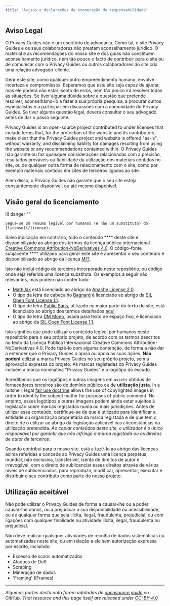 ```yaml
---
title: "Avisos e declarações de exoneração de responsabilidade"
---
```


## Aviso Legal

O Privacy Guides não é um escritório de advocacia. Como tal, o site Privacy Guides e os seus colaboradores não prestam aconselhamento jurídico. O material e as recomendações do nosso site e dos guias não constituem aconselhamento jurídico, nem tão pouco o facto de contribuir para o site ou de comunicar com o Privacy Guides ou outros colaboradores do site cria uma relação advogado-cliente.

Gerir este site, como qualquer outro empreendimento humano, envolve incerteza e compromissos. Esperamos que este site seja capaz de ajudar, mas ele poderá não estar isento de erros, nem tão pouco irá resolver todas as situações. Se tiver alguma dúvida sobre a questão que pretende resolver, aconselhámo-lo a fazer a sua própria pesquisa, a procurar outros especialistas e a participar em discussões com a comunidade do Privacy Guides. Se tiver alguma questão legal, deverá consultar o seu advogado, antes de dar o passo seguinte.

Privacy Guides is an open-source project contributed to under licenses that include terms that, for the protection of the website and its contributors, make clear that the Privacy Guides project and website is offered "as-is", without warranty, and disclaiming liability for damages resulting from using the website or any recommendations contained within. O Privacy Guides não garante ou faz quaisquer considerações relacionadas com a precisão, resultados prováveis ou fiabilidade da utilização dos materiais contidos no site, ou de qualquer outra forma de relacionamento com o site, como por exemplo materiais contidos em sites de terceiros ligados ao site.

Além disso, o Privacy Guides não garante que o seu site esteja constantemente disponível, ou até mesmo disponível.

## Visão geral do licenciamento

!!! danger ""

    Segue-se um resumo legível por humanos (e não um substituto) do [license](/license).

Salvo indicação em contrário, todo o conteúdo **** deste site é disponibilizado ao abrigo dos termos da licença pública internacional [Creative Commons Attribution-NoDerivatives 4.0](https://github.com/privacyguides/privacyguides.org/blob/main/LICENSE). O código-fonte subjacente **** utilizado para gerar este site e apresentar o seu conteúdo é disponibilizado ao abrigo da licença [MIT](https://github.com/privacyguides/privacyguides.org/tree/main/LICENSE-CODE).

Isto não inclui código de terceiros incorporado neste repositório, ou código onde seja referida uma licença substituta. Os exemplos a seguir são relevantes, mas podem não conter tudo:

* [MathJax](https://github.com/privacyguides/privacyguides.org/blob/main/theme/assets/javascripts/mathjax.js) está licenciado ao abrigo da [Apache License 2.0](https://github.com/privacyguides/privacyguides.org/blob/main/docs/assets/javascripts/LICENSE.mathjax.txt).
* O tipo de letra de cabeçalho [Bagnard](https://github.com/privacyguides/brand/tree/main/WOFF/bagnard) é licenciado ao abrigo da [SIL Open Font License 1.1](https://github.com/privacyguides/brand/blob/main/WOFF/bagnard/LICENSE.txt).
* O tipo de letra [Public Sans](https://github.com/privacyguides/brand/tree/main/WOFF/public_sans), utilizado na maior parte do texto do site, está licenciado ao abrigo dos termos detalhados [aqui](https://github.com/privacyguides/brand/blob/main/WOFF/public_sans/LICENSE.txt).
* O tipo de letra [DM Mono](https://github.com/privacyguides/brand/tree/main/WOFF/dm_mono), usada para texto de espaço fixo, é licenciado ao abrigo da [SIL Open Font License 1.1](https://github.com/privacyguides/brand/blob/main/WOFF/dm_mono/LICENSE.txt).

Isto significa que pode utilizar o conteúdo legível por humanos neste repositório para o seu próprio projeto, de acordo com os termos descritos no texto da Licença Pública Internacional Creative Commons Attribution-NoDerivatives 4.0. Pode fazê-lo com alguma contenção, de forma a não dar a entender que o Privacy Guides o apoia ou apoia as suas ações. **Não poderá** utilizar a marca Privacy Guides no seu próprio projeto, sem a aprovação expressa do projeto. As marcas registadas do Privacy Guides incluem a marca nominativa "Privacy Guides" e o logótipo do escudo.

Acreditamos que os logótipos e outras imagens em `assets` obtidos de fornecedores terceiros são de domínio público ou de **utilização justa**. In a nutshell, legal [fair use doctrine](https://copyright.gov/fair-use/more-info.html) allows the use of copyrighted images in order to identify the subject matter for purposes of public comment. No entanto, esses logótipos e outras imagens podem ainda estar sujeitos à legislação sobre marcas registadas numa ou mais jurisdições. Antes de utilizar esse conteúdo, certifique-se de que é utilizado para identificar a entidade ou organização proprietária da marca registada e de que tem o direito de o utilizar ao abrigo da legislação aplicável nas circunstâncias da utilização pretendida. *Ao copiar conteúdos deste site, o utilizador é o único responsável por garantir que não infringe a marca registada ou os direitos de autor de terceiros.*

Quando contribui para o nosso site, está a fazê-lo ao abrigo das licenças acima referidas e concede ao Privacy Guides uma licença perpétua, mundial, não exclusiva, transferível, isenta de direitos de autor e irrevogável, com o direito de sublicenciar esses direitos através de vários níveis de sublicenciados, para reproduzir, modificar, apresentar, executar e distribuir o seu contributo como parte do nosso projeto.

## Utilização aceitável

Não pode utilizar o Privacy Guides de forma a causar-lhe ou a poder causar-lhe danos, ou a prejudicar a sua disponibilidade ou acessibilidade, ou de qualquer forma que seja ilícita, ilegal, fraudulenta, prejudicial, ou com ligações com qualquer finalidade ou atividade ilícita, ilegal, fraudulenta ou prejudicial.

Não deve realizar quaisquer atividades de recolha de dados sistemáticas ou automatizadas neste site, ou em relação a ele sem autorização expressa por escrito, incluindo:

* Excesso de scans automatizados
* Ataques de DoS
* Scraping
* Mineração de dados
* 'Framing' (IFrames)

---

*Algumas partes desta nota foram adotadas de [opensource.guide](https://github.com/github/opensource.guide/blob/master/notices.md) no GitHub. That resource and this page itself are released under [CC-BY-4.0](https://creativecommons.org/licenses/by-sa/4.0).*
